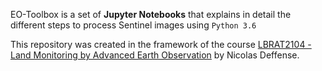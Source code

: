 
EO-Toolbox is a set of **Jupyter Notebooks** that explains in detail the different steps to process Sentinel images using `Python 3.6`

This repository was created in the framework of the course [LBRAT2104 - Land Monitoring by Advanced Earth Observation](https://uclouvain.be/cours-2021-lbrat2104) by Nicolas Deffense.